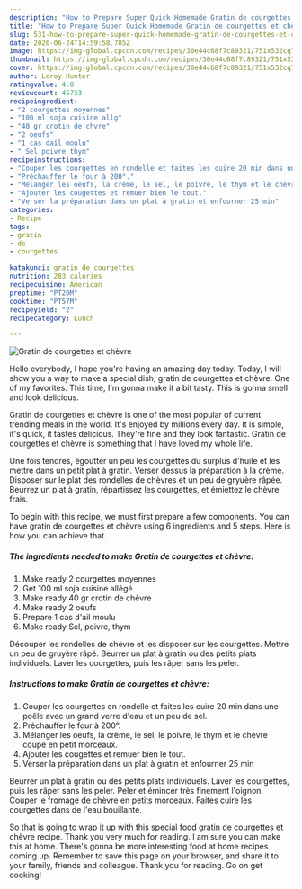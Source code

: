 ```yaml
---
description: "How to Prepare Super Quick Homemade Gratin de courgettes et chèvre"
title: "How to Prepare Super Quick Homemade Gratin de courgettes et chèvre"
slug: 531-how-to-prepare-super-quick-homemade-gratin-de-courgettes-et-chevre
date: 2020-06-24T14:59:58.785Z
image: https://img-global.cpcdn.com/recipes/30e44c68f7c89321/751x532cq70/gratin-de-courgettes-et-chevre-photo-principale-de-la-recette.jpg
thumbnail: https://img-global.cpcdn.com/recipes/30e44c68f7c89321/751x532cq70/gratin-de-courgettes-et-chevre-photo-principale-de-la-recette.jpg
cover: https://img-global.cpcdn.com/recipes/30e44c68f7c89321/751x532cq70/gratin-de-courgettes-et-chevre-photo-principale-de-la-recette.jpg
author: Leroy Hunter
ratingvalue: 4.8
reviewcount: 45733
recipeingredient:
- "2 courgettes moyennes"
- "100 ml soja cuisine allg"
- "40 gr crotin de chvre"
- "2 oeufs"
- "1 cas dail moulu"
- " Sel poivre thym"
recipeinstructions:
- "Couper les courgettes en rondelle et faites les cuire 20 min dans une poêle avec un grand verre d&#39;eau et un peu de sel."
- "Préchauffer le four à 200°."
- "Mélanger les oeufs, la crème, le sel, le poivre, le thym et le chèvre coupé en petit morceaux."
- "Ajouter les cougettes et remuer bien le tout."
- "Verser la préparation dans un plat à gratin et enfourner 25 min"
categories:
- Recipe
tags:
- gratin
- de
- courgettes

katakunci: gratin de courgettes 
nutrition: 283 calories
recipecuisine: American
preptime: "PT20M"
cooktime: "PT57M"
recipeyield: "2"
recipecategory: Lunch

---
```



![Gratin de courgettes et chèvre](https://img-global.cpcdn.com/recipes/30e44c68f7c89321/751x532cq70/gratin-de-courgettes-et-chevre-photo-principale-de-la-recette.jpg)

Hello everybody, I hope you're having an amazing day today. Today, I will show you a way to make a special dish, gratin de courgettes et chèvre. One of my favorites. This time, I'm gonna make it a bit tasty. This is gonna smell and look delicious.

Gratin de courgettes et chèvre is one of the most popular of current trending meals in the world. It's enjoyed by millions every day. It is simple, it's quick, it tastes delicious. They're fine and they look fantastic. Gratin de courgettes et chèvre is something that I have loved my whole life.

Une fois tendres, égoutter un peu les courgettes du surplus d&#39;huile et les mettre dans un petit plat à gratin. Verser dessus la préparation à la crème. Disposer sur le plat des rondelles de chèvres et un peu de gryuère râpée. Beurrez un plat à gratin, répartissez les courgettes, et émiettez le chèvre frais.


To begin with this recipe, we must first prepare a few components. You can have gratin de courgettes et chèvre using 6 ingredients and 5 steps. Here is how you can achieve that.

<!--inarticleads1-->

##### The ingredients needed to make Gratin de courgettes et chèvre:

1. Make ready 2 courgettes moyennes
1. Get 100 ml soja cuisine allégé
1. Make ready 40 gr crotin de chèvre
1. Make ready 2 oeufs
1. Prepare 1 cas d&#39;ail moulu
1. Make ready  Sel, poivre, thym


Découper les rondelles de chèvre et les disposer sur les courgettes. Mettre un peu de gruyère râpé. Beurrer un plat à gratin ou des petits plats individuels. Laver les courgettes, puis les râper sans les peler. 

<!--inarticleads2-->

##### Instructions to make Gratin de courgettes et chèvre:

1. Couper les courgettes en rondelle et faites les cuire 20 min dans une poêle avec un grand verre d&#39;eau et un peu de sel.
1. Préchauffer le four à 200°.
1. Mélanger les oeufs, la crème, le sel, le poivre, le thym et le chèvre coupé en petit morceaux.
1. Ajouter les cougettes et remuer bien le tout.
1. Verser la préparation dans un plat à gratin et enfourner 25 min


Beurrer un plat à gratin ou des petits plats individuels. Laver les courgettes, puis les râper sans les peler. Peler et émincer très finement l&#39;oignon. Couper le fromage de chèvre en petits morceaux. Faites cuire les courgettes dans de l&#39;eau bouillante. 

So that is going to wrap it up with this special food gratin de courgettes et chèvre recipe. Thank you very much for reading. I am sure you can make this at home. There's gonna be more interesting food at home recipes coming up. Remember to save this page on your browser, and share it to your family, friends and colleague. Thank you for reading. Go on get cooking!

